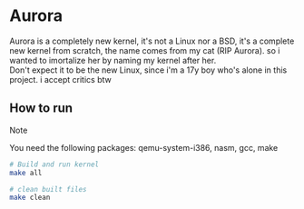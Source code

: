 # Aurora
Aurora is a completely new kernel, it's not a Linux nor a BSD, it's a complete new kernel from scratch, the name comes from my cat (RIP Aurora). so i wanted to imortalize her by naming my kernel after her. \
Don't expect it to be the new Linux, since i'm a 17y boy who's alone in this project. i accept critics btw

## How to run
> [!NOTE]
> You need the following packages: qemu-system-i386, nasm, gcc, make

```sh
# Build and run kernel
make all

# clean built files
make clean
```
